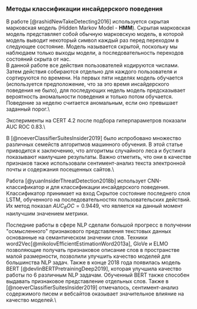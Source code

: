 
### Методы классификации инсайдерского поведения

В работе [@rashidNewTakeDetecting2016] используется скрытая марковская
модель (Hidden Markov Model - **HMM**). Скрытая марковская модель
представляет собой обычную марковскую модель, в которой модель выводит
некоторый символ каждый раз перед переходом в следующее состояние.
Модель называется скрытой, поскольку мы наблюдаем только выходы модели,
а последовательность переходов состояний скрыта от нас.\
В данной работе все действия пользователей кодируются числами. Затем
действия собираются отдельно для каждого пользователя и сортируются по
времени. На первых пяти неделях модель обучается (используется
предположение, что за это время инсайдерского поведения не было), для
последующих недель модель предсказывает вероятность аномальности
поведения и только потом обучается. Поведение за неделю считается
аномальным, если оно превышает заданный порог.\

Эксперименты на CERT 4.2 после подбора гиперпараметров показали AUC ROC
$0.83$.\

В [@noeverClassifierSuitesInsider2019] было испробовано множество
различных семейств алгоритмов машинного обучения. В этой статье
приводится к заключению, что алгоритмы случайного леса и бустинга
показывают наилучшие результаты. Важно отметить, что они в качестве
признаков также использовали сентимент-анализ текста электронной почты и
содержания посещенных сайтов.\

Работа [@yuanInsiderThreatDetection2018b] использует CNN-классификатор и
для классификации инсайдерского поведения. Классификатор принимает на вход
Скрытое состояние последнего слоя LSTM, обученного на последовательностях
пользовательских действий. Их метод показал $AUC_ROC = 0.9449$, что является
на данный момент наилучшим значением метрики.

Последние работы в сфере NLP сделали большой прогресс в получении
"осмысленного" признакового представления текстовых данных основанные на
семантическом значении слов. Техники
word2Vec[@mikolovEfficientEstimationWord2013a], GloVe и ELMO позволяющие
получать признаковое описание слов в пространстве малой размерности,
позволили улучшить качество моделей для большинства NLP задач. Также в
конце 2018 года появилась модель BERT [@devlinBERTPretrainingDeep2019],
которая улучшила качество работы по 6 различным NLP задачам. Обученный
BERT также способен выдавать признаковое представление отдельных слов.
Также в [@noeverClassifierSuitesInsider2019] отмечалось,
сентимент-анализ содержимого писем и вебсайтов оказывает значительное
влияние на качество моделей.\